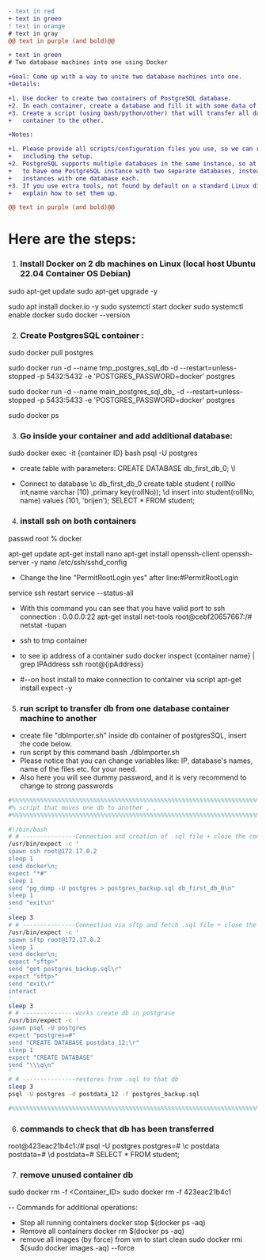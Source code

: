 ```diff
- text in red
+ text in green
! text in orange
# text in gray
@@ text in purple (and bold)@@
```

```diff
+ text in green
# Two database machines into one using Docker

+Goal: Come up with a way to unite two database machines into one.
+Details:

+1. Use docker to create two containers of PostgreSQL database.
+2. In each container, create a database and fill it with some data of your choosing.
+3. Create a script (using bash/python/other) that will transfer all data from one database
+   container to the other.

+Notes:

+1. Please provide all scripts/configuration files you use, so we can repeat the process,
+   including the setup.
+2. PostgreSQL supports multiple databases in the same instance, so at the end, we want
+   to have one PostgreSQL instance with two separate databases, instead of two PostgreSQL
+   instances with one database each.
+3. If you use extra tools, not found by default on a standard Linux distribution, please
+   explain how to set them up.

@@ text in purple (and bold)@@
```
# Here are the steps:

1. ### Install Docker on 2 db machines on Linux (local host Ubuntu 22.04 Container OS Debian)

sudo apt-get update
sudo apt-get upgrade -y

sudo apt install docker.io -y
sudo systemctl start docker
sudo systemctl enable docker
sudo docker --version

2.  ### Create PostgresSQL container :
sudo docker pull postgres

sudo docker run -d --name tmp_postgres_sql_db -d --restart=unless-stopped -p 5432:5432 -e 'POSTGRES_PASSWORD=docker' postgres

sudo docker run -d --name main_postgres_sql_db_ -d --restart=unless-stopped -p 5433:5433 -e 'POSTGRES_PASSWORD=docker' postgres

sudo docker ps

3. ### Go inside your container and add additional database:

sudo docker exec -it {container ID} bash
psql -U postgres

- create table with parameters:
CREATE DATABASE db_first_db_0;
\l


- Connect to database
\c db_first_db_0
create table student ( rolINo int,name varchar (10) ,primary key(rolINo));
\d
insert into student(rolINo, name) values (101, 'brijen');
SELECT * FROM student;

4. ### install ssh on both containers

passwd root
% docker

apt-get update
apt-get install nano
apt-get install openssh-client openssh-server -y
nano /etc/ssh/sshd_config 

- Change the line "PermitRootLogin yes" after line:#PermitRootLogin 

service ssh restart
service --status-all

- With this command you can see that you have valid port to ssh connection : 0.0.0.0:22
apt-get install net-tools
root@cebf20657667:/# netstat -tupan

- ssh to tmp container
- to see ip address of a container
sudo docker inspect {container name} | grep IPAddress
ssh root@{ipAddress}

- #--on host install to make connection to container via script
apt-get install expect -y


5. ### run script to transfer db from one database container machine to another
- create file "dbImporter.sh" inside db container of postgresSQL, insert the code below.
- run script by this command bash ./dbImporter.sh
- Please notice that you can change variables like: IP, database's names, name of the files etc. for your need.
- Also here you will see dummy password, and it is very recommend to change to strong passwords

```bash
#%%%%%%%%%%%%%%%%%%%%%%%%%%%%%%%%%%%%%%%%%%%%%%%%%%%%%%%%%%%%%%%%%%%%%%%%%%%%%%%%%%%%%%%%%%%%%%%%%%%%%%%%%
#% script that moves one db to another , ,
#%%%%%%%%%%%%%%%%%%%%%%%%%%%%%%%%%%%%%%%%%%%%%%%%%%%%%%%%%%%%%%%%%%%%%%%%%%%%%%%%%%%%%%%%%%%%%%%%%%%%%%%%%

#!/bin/bash
# # ---------------Connection and creation of .sql file + close the connection---Working
/usr/bin/expect -c ' 
spawn ssh root@172.17.0.2
sleep 1
send docker\n;
expect "*#" 
sleep 1
send "pg_dump -U postgres > postgres_backup.sql db_first_db_0\n" 
sleep 1
send "exit\n"
'
sleep 3
# # ---------------Connection via sftp and fetch .sql file + close the connection
/usr/bin/expect -c ' 
spawn sftp root@172.17.0.2 
sleep 1
send docker\n;
expect "sftp>"
send "get postgres_backup.sql\r"
expect "sftp>"
send "exit\r"
interact
'
sleep 3
# # ---------------works create db in postgrase
/usr/bin/expect -c ' 
spawn psql -U postgres
expect "postgres=#"
send "CREATE DATABASE postdata_12;\r"
sleep 1
expect "CREATE DATABASE"
send "\\\q\n"
'
# # ---------------restores from .sql to that db
sleep 3
psql -U postgres -d postdata_12 -f postgres_backup.sql 

#%%%%%%%%%%%%%%%%%%%%%%%%%%%%%%%%%%%%%%%%%%%%%%%%%%%%%%%%%%%%%%%%%%%%%%%%%%%%%%%%%%%%%%%%%%%%%%%%%%%%%%%%%
```
6. ###  commands to check that db has been transferred
root@423eac21b4c1:/# psql -U postgres
postgres=# \c postdata
postdata=# \d
postdata=# SELECT * FROM student;

7. ### remove unused container db
sudo docker rm -f <Container_ID> 
sudo docker rm -f 423eac21b4c1

-- Commands for additional operations:

-  Stop all running containers
docker stop $(docker ps -aq)
-  Remove all containers
docker rm $(docker ps -aq)
-  remove all images (by force) from vm to start clean
sudo docker rmi $(sudo docker images -aq) --force